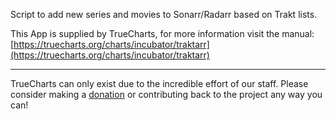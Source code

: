 Script to add new series and movies to Sonarr/Radarr based on Trakt lists.

This App is supplied by TrueCharts, for more information visit the manual: [https://truecharts.org/charts/incubator/traktarr](https://truecharts.org/charts/incubator/traktarr)

---

TrueCharts can only exist due to the incredible effort of our staff.
Please consider making a [donation](https://truecharts.org/sponsor) or contributing back to the project any way you can!
